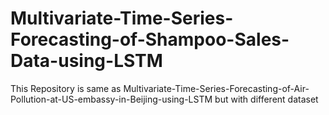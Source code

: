 # Multivariate-Time-Series-Forecasting-of-Shampoo-Sales-Data-using-LSTM

This Repository is same as Multivariate-Time-Series-Forecasting-of-Air-Pollution-at-US-embassy-in-Beijing-using-LSTM but with different dataset

